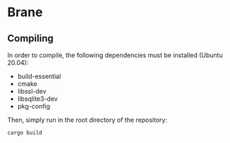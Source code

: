 # Brane

## Compiling
In order to compile, the following dependencies must be installed (Ubuntu 20.04):

- build-essential
- cmake
- libssl-dev
- libsqlite3-dev
- pkg-config

Then, simply run in the root directory of the repository: 
```shell
cargo build
```
